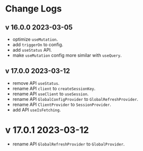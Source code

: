 # Change Logs

## v 16.0.0 2023-03-05

* optimize `useMutation`.
* add `triggerOn` to config.
* add `useStatus` API.
* make `useMutation` config more similar with `useQuery`.

## v 17.0.0 2023-03-12

* remove API `useStatus`.
* rename API `client` to `createSessionKey`.
* rename API `useClient` to `useSession`.
* rename API `GlobalConfigProvider` to `GlobalRefreshProvider`.
* rename API `ClientProvider` to `SessionProvider`.
* add API `useIsFetching`.

# v 17.0.1 2023-03-12

* rename API `GlobalRefreshProvider` to `GlobalProvider`.